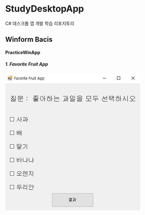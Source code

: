 # StudyDesktopApp
C# 데스크톱 앱 개발 학습 리포지토리


## Winform Bacis
#### PracticeWinApp
##### 1. Favorite Fruit App
    
<kbd>![Favorite Fruit App ](https://github.com/guemin96/StudyDesktopApp/blob/main/%EA%B9%83%ED%97%88%EB%B8%8C%EC%BA%A1%EC%B2%98/PracticeWinApp/Favorite%20Fruit%20App%20%EC%8B%A4%ED%96%89%ED%99%94%EB%A9%B4.JPG)<br></kbd>
